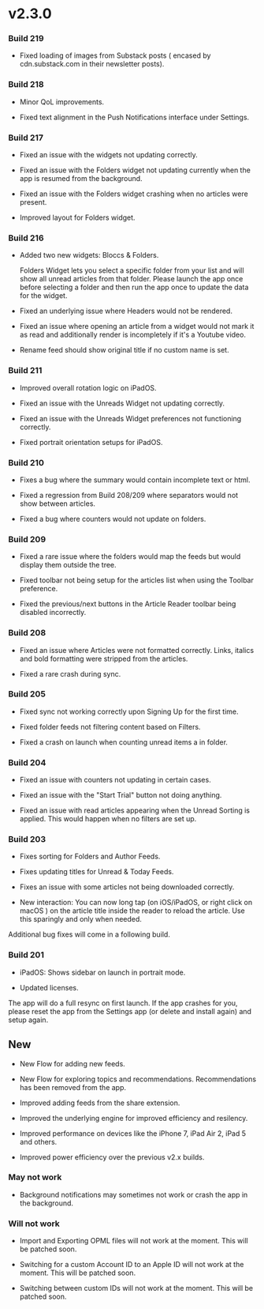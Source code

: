 # v2.3.0

### Build 219

- Fixed loading of images from Substack posts ( encased by cdn.substack.com in their newsletter posts). 

### Build 218

- Minor QoL improvements. 

- Fixed text alignment in the Push Notifications interface under Settings. 

### Build 217

- Fixed an issue with the widgets not updating correctly. 

- Fixed an issue with the Folders widget not updating currently when the app is resumed from the background. 

- Fixed an issue with the Folders widget crashing when no articles were present. 

- Improved layout for Folders widget. 

### Build 216

- Added two new widgets: Bloccs & Folders. 

    Folders Widget lets you select a specific folder from your list and will show all unread articles from that folder. Please launch the app once before selecting a folder and then run the app once to update the data for the widget.
    
- Fixed an underlying issue where Headers would not be rendered. 

- Fixed an issue where opening an article from a widget would not mark it as read and additionally render is incompletely if it's a Youtube video. 

- Rename feed should show original title if no custom name is set. 

### Build 211

- Improved overall rotation logic on iPadOS.

- Fixed an issue with the Unreads Widget not updating correctly. 

- Fixed an issue with the Unreads Widget preferences not functioning correctly. 

- Fixed portrait orientation setups for iPadOS. 

### Build 210

- Fixes a bug where the summary would contain incomplete text or html. 

- Fixed a regression from Build 208/209 where separators would not show between articles. 

- Fixed a bug where counters would not update on folders. 

### Build 209

- Fixed a rare issue where the folders would map the feeds but would display them outside the tree. 

- Fixed toolbar not being setup for the articles list when using the Toolbar preference. 

- Fixed the previous/next buttons in the Article Reader toolbar being disabled incorrectly. 

### Build 208

- Fixed an issue where Articles were not formatted correctly. Links, italics and bold formatting were stripped from the articles.

- Fixed a rare crash during sync. 

### Build 205

- Fixed sync not working correctly upon Signing Up for the first time. 

- Fixed folder feeds not filtering content based on Filters. 

- Fixed a crash on launch when counting unread items a in folder.

### Build 204

- Fixed an issue with counters not updating in certain cases. 

- Fixed an issue with the "Start Trial" button not doing anything. 

- Fixed an issue with read articles appearing when the Unread Sorting is applied. This would happen when no filters are set up.  

### Build 203

- Fixes sorting for Folders and Author Feeds.

- Fixes updating titles for Unread & Today Feeds. 

- Fixes an issue with some articles not being downloaded correctly. 

- New interaction: You can now long tap (on iOS/iPadOS, or right click on macOS ) on the article title inside the reader to reload the article. Use this sparingly and only when needed. 

Additional bug fixes will come in a following build. 

### Build 201

- iPadOS: Shows sidebar on launch in portrait mode. 

- Updated licenses.

The app will do a full resync on first launch. If the app crashes for you, please reset the app from the Settings app (or delete and install again) and setup again.  

## New 

- New Flow for adding new feeds. 

- New Flow for exploring topics and recommendations. Recommendations has been removed from the app. 

- Improved adding feeds from the share extension. 

- Improved the underlying engine for improved efficiency and resilency. 

- Improved performance on devices like the iPhone 7, iPad Air 2, iPad 5 and others. 

- Improved power efficiency over the previous v2.x builds. 

### May not work

- Background notifications may sometimes not work or crash the app in the background. 

### Will not work

- Import and Exporting OPML files will not work at the moment. This will be patched soon. 

- Switching for a custom Account ID to an Apple ID will not work at the moment. This will be patched soon. 

- Switching between custom IDs will not work at the moment. This will be patched soon. 
